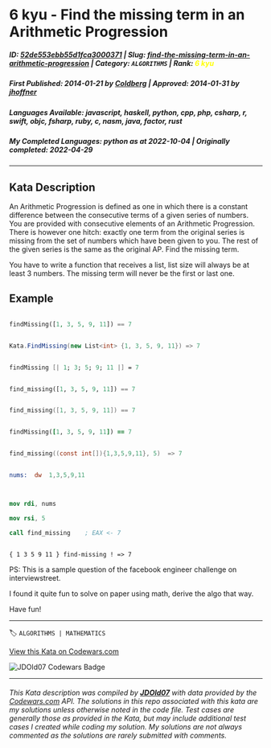 # 6 kyu - Find the missing term in an Arithmetic Progression

##### **ID**: [52de553ebb55d1fca3000371](https://www.codewars.com/kata/52de553ebb55d1fca3000371) | **Slug**: [find-the-missing-term-in-an-arithmetic-progression](https://www.codewars.com/kata/52de553ebb55d1fca3000371) | **Category**: `ALGORITHMS` | **Rank**: <span style="color:yellow">6 kyu</span>

##### **First Published**: 2014-01-21 ***by*** [Coldberg](https://www.codewars.com/users/Coldberg) | **Approved**: 2014-01-31 ***by*** [jhoffner](https://www.codewars.com/users/jhoffner)

##### **Languages Available**: javascript, haskell, python, cpp, php, csharp, r, swift, objc, fsharp, ruby, c, nasm, java, factor, rust

##### **My Completed Languages**: python ***as at*** 2022-10-04 | **Originally completed**: 2022-04-29

---

## Kata Description


An Arithmetic Progression is defined as one in which there is a constant difference between the consecutive terms of a given series of numbers. You are provided with consecutive elements of an Arithmetic Progression. There is however one hitch: exactly one term from the original series is missing from the set of numbers which have been given to you. The rest of the given series is the same as the original AP.  Find the missing term.  



You have to write a function that receives a list, list size will always be at least 3 numbers. The missing term will never be the first or last one.



## Example

```php

findMissing([1, 3, 5, 9, 11]) == 7

```

```csharp

Kata.FindMissing(new List<int> {1, 3, 5, 9, 11}) => 7

```

```fsharp

findMissing [| 1; 3; 5; 9; 11 |] = 7

```

```python

find_missing([1, 3, 5, 9, 11]) == 7

```

```swift

find_missing([1, 3, 5, 9, 11]) == 7

```

```ruby

findMissing([1, 3, 5, 9, 11]) == 7

```

```c

find_missing((const int[]){1,3,5,9,11}, 5)  => 7

```

```nasm

nums:  dw  1,3,5,9,11



mov rdi, nums

mov rsi, 5

call find_missing    ; EAX <- 7

```

```factor

{ 1 3 5 9 11 } find-missing ! => 7

```



PS: This is a sample question of the facebook engineer challenge on interviewstreet.

I found it quite fun to solve on paper using math, derive the algo that way.

Have fun!



---


🏷 `ALGORITHMS | MATHEMATICS`


[View this Kata on Codewars.com](https://www.codewars.com/kata/52de553ebb55d1fca3000371)

![](https://www.codewars.com/users/jdold07/badges/large "JDOld07 Codewars Badge")

---

###### *This Kata description was compiled by [**JDOld07**](https://tpstech.dev) with data provided by the [Codewars.com](https://www.codewars.com) API.  The solutions in this repo associated with this kata are my solutions unless otherwise noted in the code file.  Test cases are generally those as provided in the Kata, but may include additional test cases I created while coding my solution.  My solutions are not always commented as the solutions are rarely submitted with comments.*
